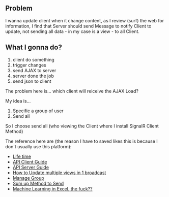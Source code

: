 ## Problem
I wanna update client when it change content, as I review (surf) the web for information, I find that Server should send Message to notify Client to update, not sending all data - in my case is a view - to all Client.

## What I gonna do?

1. client do something
2. trigger changes 
3. send AJAX to server
4. server done the job 
5. send json to client

The problem here is... which client will reiceive the AJAX Load?

My idea is...
1. Specific a group of user
2. Send all

So I choose send all (who viewing the Client where I install SignalR Client Method)

The reference here are (the reason I have to saved likes this is because I don't usually use this platform):
* [Life time](https://docs.microsoft.com/en-us/aspnet/signalr/overview/guide-to-the-api/handling-connection-lifetime-events)
* [API Client Guide](https://docs.microsoft.com/en-us/aspnet/signalr/overview/guide-to-the-api/hubs-api-guide-javascript-client)
* [API Server Guide](https://docs.microsoft.com/en-us/aspnet/signalr/overview/guide-to-the-api/hubs-api-guide-server)
* [How to Update multiple views in 1 broadcast](https://stackoverflow.com/questions/25392965/using-signalr-to-update-multiple-views-with-1-broadcast)
* [Manage Group](https://docs.microsoft.com/en-us/aspnet/signalr/overview/guide-to-the-api/working-with-groups)
* [Sum up Method to Send](https://www.codeproject.com/Tips/1100622/%2FTips%2F1100622%2FSignalR-Difference-Between-Broadcast-To-All-and-Gr)
* [Machine Learning in Excel, the fuck??](https://www.codeproject.com/Articles/1273000/Machine-Learning-in-Excel)
